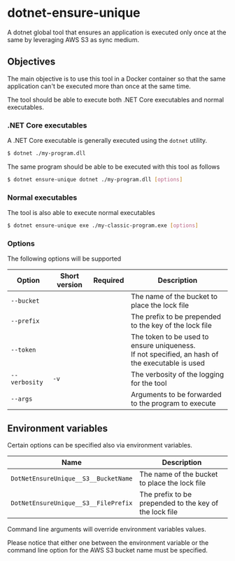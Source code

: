 # dotnet-ensure-unique
A dotnet global tool that ensures an application is executed only once at the same by leveraging AWS S3 as sync medium.

## Objectives
The main objective is to use this tool in a Docker container so that the same application can't be executed more than once at the same time.

The tool should be able to execute both .NET Core executables and normal executables.

### .NET Core executables

A .NET Core executable is generally executed using the `dotnet` utility.

```bash
$ dotnet ./my-program.dll
```

The same program should be able to be executed with this tool as follows
```bash
$ dotnet ensure-unique dotnet ./my-program.dll [options]
```

### Normal executables

The tool is also able to execute normal executables

```bash
$ dotnet ensure-unique exe ./my-classic-program.exe [options]
```

### Options

The following options will be supported

|Option|Short version|Required|Description|
|-|-|-|-|
|`--bucket`|||The name of the bucket to place the lock file|
|`--prefix`|||The prefix to be prepended to the key of the lock file|
|`--token`|||The token to be used to ensure uniqueness.<br />If not specified, an hash of the executable is used|
|`--verbosity`|`-v`||The verbosity of the logging for the tool|
|`--args`|||Arguments to be forwarded to the program to execute|

## Environment variables

Certain options can be specified also via environment variables.

|Name|Description|
|-|-|
|`DotNetEnsureUnique__S3__BucketName`|The name of the bucket to place the lock file|
|`DotNetEnsureUnique__S3__FilePrefix`|The prefix to be prepended to the key of the lock file|

Command line arguments will override environment variables values.

Please notice that either one between the environment variable or the command line option for the AWS S3 bucket name must be specified.
